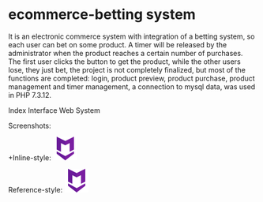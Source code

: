 # ecommerce-betting system
 It is an electronic commerce system with integration of a betting system, so each user can bet on some product. A timer will be released by the administrator when the product reaches a certain number of purchases. The first user clicks the button to get the product, while the other users lose, they just bet, the project is not completely finalized, but most of the functions are completed: login, product preview, product purchase, product management and timer management, a connection to mysql data, was used in PHP 7.3.12.
 
 Index Interface Web System

Screenshots:

+Inline-style: 
![alt text](https://github.com/adam-p/markdown-here/raw/master/src/common/images/icon48.png "Logo Title Text 1")

Reference-style: 
![alt text][logo]

[logo]: https://github.com/adam-p/markdown-here/raw/master/src/common/images/icon48.png "Logo Title Text 2"
